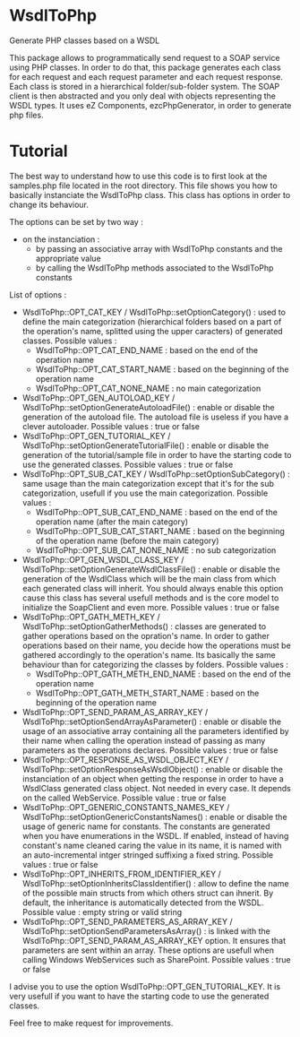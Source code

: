 WsdlToPhp
=========

Generate PHP classes based on a WSDL

This package allows to programmatically send request to a SOAP service using PHP classes. 
In order to do that, this package generates each class for each request and each request parameter and each request response. Each class is stored in a hierarchical folder/sub-folder system. The SOAP client is then abstracted and you only deal with objects representing the WSDL types.
It uses eZ Components, ezcPhpGenerator, in order to generate php files.


Tutorial
========

The best way to understand how to use this code is to first look at the samples.php file located in the root directory.
This file shows you how to basically instanciate the WsdlToPhp class. This class has options in order to change its behaviour.

The options can be set by two way :
 - on the instanciation : 
   - by passing an associative array with WsdlToPhp constants and the appropriate value
   - by calling the WsdlToPhp methods associated to the WsdlToPhp constants

List of options : 
  - WsdlToPhp::OPT_CAT_KEY / WsdlToPhp::setOptionCategory() : used to define the main categorization (hierarchical folders based on a part of the operation's name, splitted using the upper caracters) of generated classes. Possible values :
      - WsdlToPhp::OPT_CAT_END_NAME : based on the end of the operation name
      - WsdlToPhp::OPT_CAT_START_NAME : based on the beginning of the operation name
      - WsdlToPhp::OPT_CAT_NONE_NAME : no main categorization 
  - WsdlToPhp::OPT_GEN_AUTOLOAD_KEY / WsdlToPhp::setOptionGenerateAutoloadFile() : enable or disable the generation of the autoload file. The autoload file is useless if you have a clever autoloader. Possible values : true or false
  - WsdlToPhp::OPT_GEN_TUTORIAL_KEY / WsdlToPhp::setOptionGenerateTutorialFile() : enable or disable the generation of the tutorial/sample file in order to have the starting code to use the generated classes. Possible values : true or false
  - WsdlToPhp::OPT_SUB_CAT_KEY / WsdlToPhp::setOptionSubCategory() : same usage than the main categorization except that it's for the sub categorization, usefull if you use the main categorization. Possible values :
      - WsdlToPhp::OPT_SUB_CAT_END_NAME : based on the end of the operation name (after the main category)
      - WsdlToPhp::OPT_SUB_CAT_START_NAME : based on the beginning of the operation name (before the main category)
      - WsdlToPhp::OPT_SUB_CAT_NONE_NAME : no sub categorization 
  - WsdlToPhp::OPT_GEN_WSDL_CLASS_KEY / WsdlToPhp::setOptionGenerateWsdlClassFile() : enable or disable the generation of the WsdlClass which will be the main class from which each generated class will inherit. You should always enable this option cause this class has several usefull methods and is the core model to initialize the SoapClient and even more. Possible values : true or false
  - WsdlToPhp::OPT_GATH_METH_KEY / WsdlToPhp::setOptionGatherMethods() : classes are generated to gather operations based on the opration's name. In order to gather operations based on their name, you decide how the operations must be gathered accordingly to the operation's name. Its basically the same behaviour than for categorizing the classes by folders. Possible values :
      - WsdlToPhp::OPT_GATH_METH_END_NAME : based on the end of the operation name
      - WsdlToPhp::OPT_GATH_METH_START_NAME : based on the beginning of the operation name
  - WsdlToPhp::OPT_SEND_PARAM_AS_ARRAY_KEY / WsdlToPhp::setOptionSendArrayAsParameter() : enable or disable the usage of an associative array containing all the parameters identified by their name when calling the operation instead of passing as many parameters as the operations declares. Possible values : true or false
  - WsdlToPhp::OPT_RESPONSE_AS_WSDL_OBJECT_KEY / WsdlToPhp::setOptionResponseAsWsdlObject() : enable or disable the instanciation of an object when getting the response in order to have a WsdlClass generated class object. Not needed in every case. It depends on the called WebService. Possible value : true or false 
  - WsdlToPhp::OPT_GENERIC_CONSTANTS_NAMES_KEY / WsdlToPhp::setOptionGenericConstantsNames() : enable or disable the usage of generic name for constants. The constants are generated when you have enumerations in the WSDL. If enabled, instead of having constant's name cleaned caring the value in its name, it is named with an auto-incremental intger stringed suffixing a fixed string. Possible values : true or false
  - WsdlToPhp::OPT_INHERITS_FROM_IDENTIFIER_KEY / WsdlToPhp::setOptionInheritsClassIdentifier() : allow to define the name of the possible main structs from which others struct can ihnerit. By default, the inheritance is automatically detected from the WSDL. Possible value : empty string or valid string
  - WsdlToPhp::OPT_SEND_PARAMETERS_AS_ARRAY_KEY / WsdlToPhp::setOptionSendParametersAsArray() : is linked with the WsdlToPhp::OPT_SEND_PARAM_AS_ARRAY_KEY option. It ensures that parameters are sent within an array. These options are usefull when calling Windows WebServices such as SharePoint. Possible values : true or false

I advise you to use the option WsdlToPhp::OPT_GEN_TUTORIAL_KEY. It is very usefull if you want to have the starting code to use the generated classes.

Feel free to make request for improvements.
